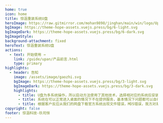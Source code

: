 ```yaml
---
home: true
icon: home
title: 惊涵重装系统U盘
heroImage: https://raw.gitmirror.com/mohan9898/jinghan/main/win/logo/Upan.png
bgImage: https://theme-hope-assets.vuejs.press/bg/6-light.svg
bgImageDark: https://theme-hope-assets.vuejs.press/bg/6-dark.svg
bgImageStyle:
background-attachment: fixed
heroText: 惊涵重装系统U盘
actions: 
  - text: 开始使用 →
    link: /guide/upan/产品前言.html
    type: primary
highlights:
  - header: 告知
    image: /assets/image/gaozhi.svg
    bgImage: https://theme-hope-assets.vuejs.press/bg/3-light.svg
    bgImageDark: https://theme-hope-assets.vuejs.press/bg/3-dark.svg
    highlights:
      - title: U盘为多系统操作，所以启动方法使用了其他技术，选择相对应的系统后安装和操作和官方系统盘一样。
      - title: 系统在可以正常进入桌面的情况下不在提供服务，基本情况下问题都可以自行百度解决！！！
      - title: 根据客户反应从我们的网盘下载官方系统出现文件错误，MD5错误，我方对系统下载路径进行调整，取消网盘下载，提供官方系统文件的BT种子和下载工具（不需要安装），使用方法请<a href="/guide/file/系统镜像下载.html">点击查看</a>
copyright: false
footer: 惊涵科技-玖司恒
---
```

